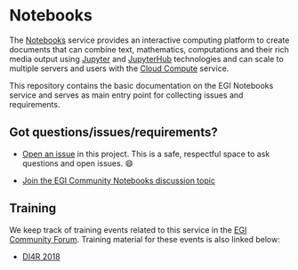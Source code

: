 # Notebooks

The [Notebooks](https://notebooks.egi.eu) service provides an interactive computing platform  to create documents that can combine text, mathematics, computations and their rich media output using   [Jupyter](https://jupyter.org) and [JupyterHub](https://github.com/jupyterhub/jupyterhub) technologies and can scale to multiple servers and users with the [Cloud Compute](https://www.egi.eu/services/cloud-compute/) service.

This repository contains the basic documentation on the EGI Notebooks service and serves as main entry point for collecting issues and requirements. 

## Got questions/issues/requirements?

+ [Open an issue](https://github.com/EGI-Foundation/notebooks/issues/new) in this project. This is a safe, respectful space
  to ask questions and open issues. :smile:
  
+ [Join the EGI Community Notebooks discussion topic](https://community.egi.eu/c/egi-services/notebooks)

## Training

We keep track of training events related to this service in the [EGI Community Forum](https://community.egi.eu/t/notebooks-training-events/241). Training material for these events is also linked below:

+ [DI4R 2018](https://github.com/EGI-Foundation/notebooks-training-di4r2018)
